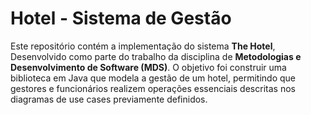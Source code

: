 # Hotel - Sistema de Gestão

Este repositório contém a implementação do sistema **The Hotel**, 
Desenvolvido como parte do trabalho da disciplina de **Metodologias e Desenvolvimento de Software (MDS)**.
O objetivo foi construir uma biblioteca em Java que modela a gestão de um hotel, 
permitindo que gestores e funcionários realizem operações essenciais descritas nos diagramas de use cases previamente definidos.


